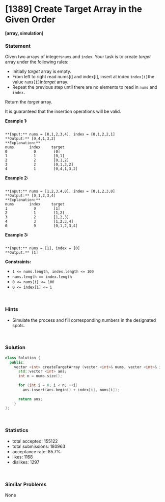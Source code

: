 # [1389] Create Target Array in the Given Order

**[array, simulation]**

### Statement

Given two arrays of integers`nums` and `index`. Your task is to create *target* array under the following rules:

* Initially *target* array is empty.
* From left to right read nums[i] and index[i], insert at index `index[i]`the value `nums[i]`in*target* array.
* Repeat the previous step until there are no elements to read in `nums` and `index.`



Return the *target* array.

It is guaranteed that the insertion operations will be valid.


**Example 1:**

```

**Input:** nums = [0,1,2,3,4], index = [0,1,2,2,1]
**Output:** [0,4,1,3,2]
**Explanation:**
nums       index     target
0            0        [0]
1            1        [0,1]
2            2        [0,1,2]
3            2        [0,1,3,2]
4            1        [0,4,1,3,2]

```

**Example 2:**

```

**Input:** nums = [1,2,3,4,0], index = [0,1,2,3,0]
**Output:** [0,1,2,3,4]
**Explanation:**
nums       index     target
1            0        [1]
2            1        [1,2]
3            2        [1,2,3]
4            3        [1,2,3,4]
0            0        [0,1,2,3,4]

```

**Example 3:**

```

**Input:** nums = [1], index = [0]
**Output:** [1]

```

**Constraints:**
* `1 <= nums.length, index.length <= 100`
* `nums.length == index.length`
* `0 <= nums[i] <= 100`
* `0 <= index[i] <= i`


<br>

### Hints

- Simulate the process and fill corresponding numbers in the designated spots.

<br>

### Solution

```cpp
class Solution {
  public:
    vector <int> createTargetArray (vector <int>& nums, vector <int>& index) {
      std::vector <int> ans;
      int n = nums.size();
      
      for (int i = 0; i < n; ++i)
        ans.insert(ans.begin() + index[i], nums[i]);
      
      return ans;
    }
};
```

<br>

### Statistics

- total accepted: 155122
- total submissions: 180963
- acceptance rate: 85.7%
- likes: 1168
- dislikes: 1297

<br>

### Similar Problems

None
